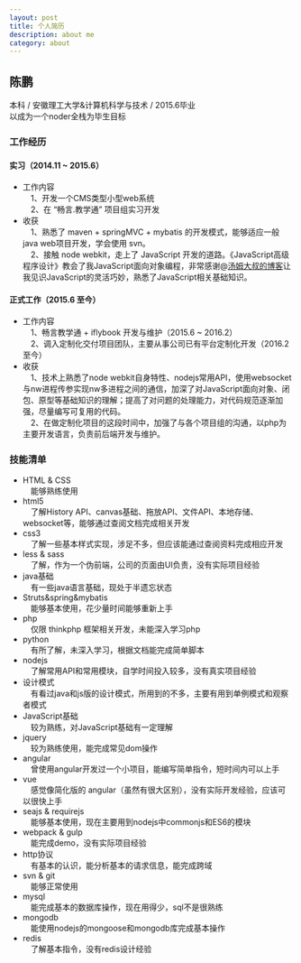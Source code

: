 ```yaml
---
layout: post
title: 个人简历
description: about me
category: about
---
```


## 陈鹏  

本科 / 安徽理工大学&计算机科学与技术 / 2015.6毕业  
以成为一个noder全栈为毕生目标

### 工作经历

#### 实习（2014.11 ~ 2015.6）

- 工作内容  
&emsp;1、开发一个CMS类型小型web系统  
&emsp;2、在 “畅言.教学通” 项目组实习开发  
- 收获  
&emsp;1、熟悉了 maven + springMVC + mybatis 的开发模式，能够适应一般 java web项目开发，学会使用 svn。  
&emsp;2、接触 node webkit，走上了 JavaScript 开发的道路。《JavaScript高级程序设计》教会了我JavaScript面向对象编程，非常感谢@[汤姆大叔的博客](http://www.cnblogs.com/tomxu/archive/2011/12/15/2288411.html)让我见识JavaScript的灵活巧妙，熟悉了JavaScript相关基础知识。

#### 正式工作（2015.6 至今）  

- 工作内容  
&emsp;1、畅言教学通 + iflybook 开发与维护（2015.6 ~ 2016.2）  
&emsp;2、调入定制化交付项目团队，主要从事公司已有平台定制化开发（2016.2 至今）    
- 收获  
&emsp;1、技术上熟悉了node webkit自身特性、nodejs常用API，使用websocket与nw进程传参实现nw多进程之间的通信，加深了对JavaScript面向对象、闭包、原型等基础知识的理解；提高了对问题的处理能力，对代码规范逐渐加强，尽量编写可复用的代码。  
&emsp;2、在做定制化项目的这段时间中，加强了与各个项目组的沟通，以php为主要开发语言，负责前后端开发与维护。  

### 技能清单  

- HTML & CSS   
&emsp;能够熟练使用  
- html5   
&emsp;了解History API、canvas基础、拖放API、文件API、本地存储、websocket等，能够通过查阅文档完成相关开发
- css3  
&emsp;了解一些基本样式实现，涉足不多，但应该能通过查阅资料完成相应开发
- less & sass  
&emsp;了解，作为一个伪前端，公司的页面由UI负责，没有实际项目经验
- java基础  
&emsp;有一些java语言基础，现处于半遗忘状态
- Struts&spring&mybatis  
&emsp;能够基本使用，花少量时间能够重新上手
- php  
&emsp;仅限 thinkphp 框架相关开发，未能深入学习php
- python  
&emsp;有所了解，未深入学习，根据文档能完成简单脚本
- nodejs  
&emsp;了解常用API和常用模块，自学时间投入较多，没有真实项目经验
- 设计模式  
&emsp;有看过java和js版的设计模式，所用到的不多，主要有用到单例模式和观察者模式
- JavaScript基础  
&emsp;较为熟练，对JavaScript基础有一定理解
- jquery  
&emsp;较为熟练使用，能完成常见dom操作
- angular  
&emsp;曾使用angular开发过一个小项目，能编写简单指令，短时间内可以上手
- vue  
&emsp;感觉像简化版的 angular（虽然有很大区别），没有实际开发经验，应该可以很快上手
- seajs & requirejs  
&emsp;能够基本使用，现在主要用到nodejs中commonjs和ES6的模块
- webpack & gulp  
&emsp;能完成demo，没有实际项目经验
- http协议  
&emsp;有基本的认识，能分析基本的请求信息，能完成跨域
- svn & git  
&emsp;能够正常使用
- mysql  
&emsp;能完成基本的数据库操作，现在用得少，sql不是很熟练
- mongodb  
&emsp;能使用nodejs的mongoose和mongodb库完成基本操作
- redis  
&emsp;了解基本指令，没有redis设计经验
